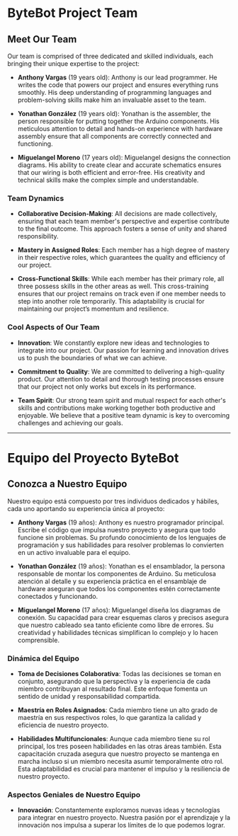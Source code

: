# ByteBot Project Team

## Meet Our Team

Our team is comprised of three dedicated and skilled individuals, each bringing their unique expertise to the project:

- **Anthony Vargas** (19 years old): Anthony is our lead programmer. He writes the code that powers our project and ensures everything runs smoothly. His deep understanding of programming languages and problem-solving skills make him an invaluable asset to the team.
  
- **Yonathan González** (19 years old): Yonathan is the assembler, the person responsible for putting together the Arduino components. His meticulous attention to detail and hands-on experience with hardware assembly ensure that all components are correctly connected and functioning.

- **Miguelangel Moreno** (17 years old): Miguelangel designs the connection diagrams. His ability to create clear and accurate schematics ensures that our wiring is both efficient and error-free. His creativity and technical skills make the complex simple and understandable.

### Team Dynamics

- **Collaborative Decision-Making**: All decisions are made collectively, ensuring that each team member's perspective and expertise contribute to the final outcome. This approach fosters a sense of unity and shared responsibility.

- **Mastery in Assigned Roles**: Each member has a high degree of mastery in their respective roles, which guarantees the quality and efficiency of our project. 

- **Cross-Functional Skills**: While each member has their primary role, all three possess skills in the other areas as well. This cross-training ensures that our project remains on track even if one member needs to step into another role temporarily. This adaptability is crucial for maintaining our project’s momentum and resilience.

### Cool Aspects of Our Team

- **Innovation**: We constantly explore new ideas and technologies to integrate into our project. Our passion for learning and innovation drives us to push the boundaries of what we can achieve.

- **Commitment to Quality**: We are committed to delivering a high-quality product. Our attention to detail and thorough testing processes ensure that our project not only works but excels in its performance.

- **Team Spirit**: Our strong team spirit and mutual respect for each other's skills and contributions make working together both productive and enjoyable. We believe that a positive team dynamic is key to overcoming challenges and achieving our goals.

---

# Equipo del Proyecto ByteBot

## Conozca a Nuestro Equipo

Nuestro equipo está compuesto por tres individuos dedicados y hábiles, cada uno aportando su experiencia única al proyecto:

- **Anthony Vargas** (19 años): Anthony es nuestro programador principal. Escribe el código que impulsa nuestro proyecto y asegura que todo funcione sin problemas. Su profundo conocimiento de los lenguajes de programación y sus habilidades para resolver problemas lo convierten en un activo invaluable para el equipo.
  
- **Yonathan González** (19 años): Yonathan es el ensamblador, la persona responsable de montar los componentes de Arduino. Su meticulosa atención al detalle y su experiencia práctica en el ensamblaje de hardware aseguran que todos los componentes estén correctamente conectados y funcionando.

- **Miguelangel Moreno** (17 años): Miguelangel diseña los diagramas de conexión. Su capacidad para crear esquemas claros y precisos asegura que nuestro cableado sea tanto eficiente como libre de errores. Su creatividad y habilidades técnicas simplifican lo complejo y lo hacen comprensible.

### Dinámica del Equipo

- **Toma de Decisiones Colaborativa**: Todas las decisiones se toman en conjunto, asegurando que la perspectiva y la experiencia de cada miembro contribuyan al resultado final. Este enfoque fomenta un sentido de unidad y responsabilidad compartida.

- **Maestría en Roles Asignados**: Cada miembro tiene un alto grado de maestría en sus respectivos roles, lo que garantiza la calidad y eficiencia de nuestro proyecto.

- **Habilidades Multifuncionales**: Aunque cada miembro tiene su rol principal, los tres poseen habilidades en las otras áreas también. Esta capacitación cruzada asegura que nuestro proyecto se mantenga en marcha incluso si un miembro necesita asumir temporalmente otro rol. Esta adaptabilidad es crucial para mantener el impulso y la resiliencia de nuestro proyecto.

### Aspectos Geniales de Nuestro Equipo

- **Innovación**: Constantemente exploramos nuevas ideas y tecnologías para integrar en nuestro proyecto. Nuestra pasión por el aprendizaje y la innovación nos impulsa a superar los límites de lo que podemos lograr.
